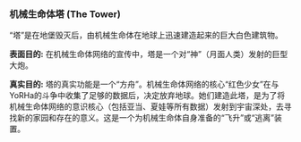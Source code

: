 ### 机械生命体塔 (The Tower)

“塔”是在地堡毁灭后，由机械生命体在地球上迅速建造起来的巨大白色建筑物。

**表面目的:**
在机械生命体网络的宣传中，塔是一个对“神”（月面人类）发射的巨型大炮。

**真实目的:**
塔的真实功能是一个“方舟”。机械生命体网络的核心“红色少女”在与YoRHa的斗争中收集了足够的数据后，决定放弃地球。她们建造此塔，是为了将机械生命体网络的意识核心（包括亚当、夏娃等所有数据）发射到宇宙深处，去寻找新的家园和存在的意义。这是一个为机械生命体自身准备的“飞升”或“逃离”装置。